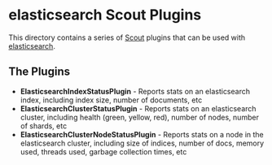 # elasticsearch Scout Plugins

This directory contains a series of [Scout](http://scoutapp.com) plugins that can be used with [elasticsearch](http://www.elasticsearch.org/).

## The Plugins

* **ElasticsearchIndexStatusPlugin** - Reports stats on an elasticsearch index, including index size, number of documents, etc
* **ElasticsearchClusterStatusPlugin** - Reports stats on an elasticsearch cluster, including health (green, yellow, red), number of nodes, number of shards, etc
* **ElasticsearchClusterNodeStatusPlugin** - Reports stats on a node in the elasticsearch cluster, including size of indices, number of docs, memory used, threads used, garbage collection times, etc

